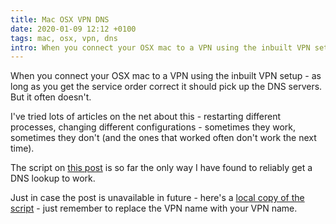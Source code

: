 ```yaml
---
title: Mac OSX VPN DNS
date: 2020-01-09 12:12 +0100
tags: mac, osx, vpn, dns
intro: When you connect your OSX mac to a VPN using the inbuilt VPN setup - as long as you get the service order correct it should pick up the DNS servers. But it often doesn't.
---
```


When you connect your OSX mac to a VPN using the inbuilt VPN setup - as long as you get the service order correct it should pick up the DNS servers. But it often doesn't.

I've tried lots of articles on the net about this - restarting different processes, changing different configurations - sometimes they work, sometimes they don't (and the ones that worked often don't work the next time).

The script on [this post](https://serverfault.com/questions/274882/cant-resolve-host-through-vpn-connection-from-mac-os-x/660309#660309) is so far the only way I have found to reliably get a DNS lookup to work.

Just in case the post is unavailable in future - here's a [local copy of the script](reset_dns) - just remember to replace the VPN name with your VPN name.
